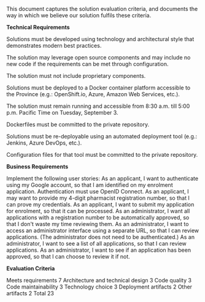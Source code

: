 This document captures the solution evaluation criteria, and documents the way in which we believe our solution fulfils these criteria.

**Technical Requirements**

Solutions must be developed using technology and architectural style that demonstrates modern best practices.

The solution may leverage open source components and may include no new code if the requirements can be met through configuration. 

The solution must not include proprietary components.

Solutions must be deployed to a Docker container platform accessible to the Province (e.g.: OpenShift.io, Azure, Amazon Web Services, etc.). 

The solution must remain running and accessible from 8:30 a.m. till 5:00 p.m. Pacific Time on Tuesday, September 3. 

Dockerfiles must be committed to the private repository.

Solutions must be re-deployable using an automated deployment tool (e.g.: Jenkins, Azure DevOps, etc.). 

Configuration files for that tool must be committed to the private repository.

**Business Requirements**

Implement the following user stories:
    As an applicant, I want to authenticate using my Google account, so that I am identified on my enrolment application. Authentication must use OpenID Connect.
    As an applicant, I may want to provide my 4-digit pharmacist registration number, so that I can prove my credentials.
    As an applicant, I want to submit my application for enrolment, so that it can be processed.
    As an administrator, I want all applications with a registration number to be automatically approved, so that I don't waste my time reviewing them.
    As an administrator, I want to access an administrator interface using a separate URL, so that I can review applications. (The administrator does not need to be authenticated.)
    As an administrator, I want to see a list of all applications, so that I can review applications.
    As an administrator, I want to see if an application has been approved, so that I can choose to review it if not.


**Evaluation Criteria**

Meets requirements 	7
Architecture and technical design 	3
Code quality 	3
Code maintainability 	3
Technology choice 	3
Deployment artifacts 	2
Other artifacts 	2
Total 	23
